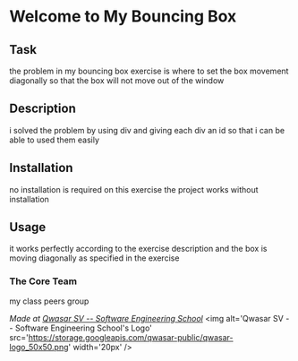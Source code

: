 # Welcome to My Bouncing Box


## Task
the problem in my bouncing box exercise is where to set the box movement diagonally so that the box will not move out of the window

## Description
i solved the problem by using div and giving each div an id so that i can be able to used them easily 

## Installation
no installation is required on this exercise the project works without installation

## Usage
it works perfectly according to the exercise description and the box is moving diagonally as specified in the exercise 



### The Core Team
my class peers group

<span><i>Made at <a href='https://qwasar.io'>Qwasar SV -- Software Engineering School</a></i></span>
<span><img alt='Qwasar SV -- Software Engineering School's Logo' src='https://storage.googleapis.com/qwasar-public/qwasar-logo_50x50.png' width='20px' /></span>
